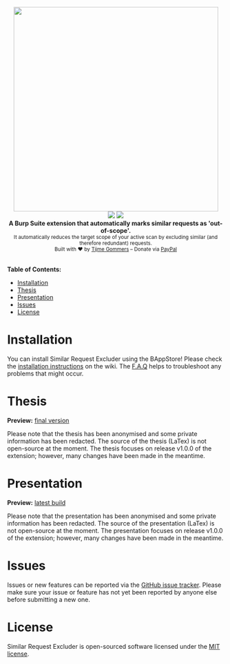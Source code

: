 <p align="center">
    <img src="https://cdn.rawgit.com/tijme/similar-request-excluder/6a4a6635/.github/similar-request-excluder-logo.svg" width="475" />
    <br/>
    <a href="https://github.com/tijme/similar-request-excluder/blob/develop/LICENSE.md"><img src="https://raw.finnwea.com/shield/?firstText=License&secondText=MIT" /></a>
    <a href="https://github.com/tijme/similar-request-excluder/releases"><img src="https://raw.finnwea.com/shield/?firstText=License&secondText=1.1.0"></a>
    <br/>
    <b>A Burp Suite extension that automatically marks similar requests as 'out-of-scope'.</b>
    <br/>
    <sub>It automatically reduces the target scope of your active scan by excluding similar (and therefore redundant) requests.</sub>
    <br/>
    <sub>Built with ❤ by <a href="https://twitter.com/finnwea">Tijme Gommers</a> – Donate via <a href="https://www.paypal.me/tijmegommers/5">PayPal</a></sub>
    <br/>
    <br/>
</p>

**Table of Contents:**
* [Installation](#installation)
* [Thesis](#thesis)
* [Presentation](#presentation)
* [Issues](#issues)
* [License](#license)

# Installation

You can install Similar Request Excluder using the BAppStore! Please check the [installation instructions](https://github.com/tijme/similar-request-excluder/wiki/Installation) on the wiki. The [F.A.Q](https://github.com/tijme/similar-request-excluder/wiki/F.A.Q) helps to troubleshoot any problems that might occur.

# Thesis

**Preview:** [final version](https://raw.finnwea.com/similar-request-excluder/)

Please note that the thesis has been anonymised and some private information has been redacted. The source of the thesis (LaTex) is not open-source at the moment. The thesis focuses on release v1.0.0 of the extension; however, many changes have been made in the meantime.

# Presentation

**Preview:** [latest build](https://github.com/tijme/similar-request-excluder/blob/develop/.github/presentation-graphwave-tijme-gommers.pdf)

Please note that the presentation has been anonymised and some private information has been redacted. The source of the presentation (LaTex) is not open-source at the moment. The presentation focuses on release v1.0.0 of the extension; however, many changes have been made in the meantime.

# Issues

Issues or new features can be reported via the [GitHub issue tracker](https://github.com/tijme/similar-request-excluder/issues). Please make sure your issue or feature has not yet been reported by anyone else before submitting a new one.

# License

Similar Request Excluder is open-sourced software licensed under the [MIT license](https://github.com/tijme/similar-request-excluder/blob/develop/LICENSE.md).
